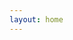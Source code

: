 ```yaml
---
layout: home
---
```


<Life  />
<script setup>
import 'virtual:uno.css'
import Life from './pages/Life.vue'
</script>
